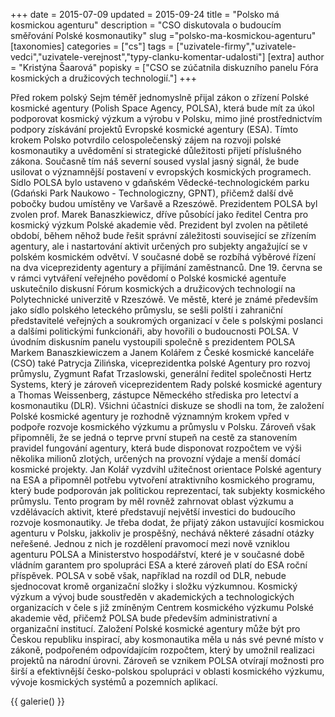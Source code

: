 +++
date = 2015-07-09
updated = 2015-09-24
title = "Polsko má kosmickou agenturu"
description = "CSO diskutovala o budoucím směřování Polské kosmonautiky"
slug ="polsko-ma-kosmickou-agenturu"
[taxonomies]
categories = ["cs"]
tags = ["uzivatele-firmy","uzivatele-vedci","uzivatele-verejnost","typy-clanku-komentar-udalosti"]
[extra]
author = "Kristýna Šaarová"
popisky = ["CSO se zúčatnila diskuzního panelu Fóra kosmických a družicových technologií."]
+++

Před rokem polský Sejm téměř jednomyslně přijal zákon o zřízení Polské kosmické agentury (Polish Space Agency, POLSA), která bude mít za úkol podporovat kosmický výzkum a výrobu v Polsku, mimo jiné prostřednictvím podpory získávání projektů Evropské kosmické agentury (ESA). Tímto krokem Polsko potvrdilo celospolečenský zájem na rozvoji polské kosmonautiky a uvědomění si strategické důležitosti přijetí příslušného zákona. Současně tím náš severní soused vyslal jasný signál, že bude usilovat o významnější postavení v evropských kosmických programech. Sídlo POLSA bylo ustaveno v gdaňském Vědecké-technologickém parku (Gdański Park Naukowo - Technologiczny, GPNT), přičemž další dvě pobočky budou umístěny ve Varšavě a Rzeszówě. Prezidentem POLSA byl zvolen prof. Marek Banaszkiewicz, dříve působící jako ředitel Centra pro kosmický výzkum Polské akademie věd. Prezident byl zvolen na pětileté období, během něhož bude řešit správní záležitosti související se zřízením agentury, ale i nastartování aktivit určených pro subjekty angažující se v polském kosmickém odvětví. V současné době se rozbíhá výběrové řízení na dva viceprezidenty agentury a přijímání zaměstnanců. Dne 19. června se v rámci vytváření veřejného povědomí o Polské kosmické agentuře uskutečnilo diskusní Fórum kosmických a družicových technologií na Polytechnické univerzitě v Rzeszówě. Ve městě, které je známé především jako sídlo polského leteckého průmyslu, se sešli polští i zahraniční představitelé veřejných a soukromých organizací v čele s polskými poslanci a dalšími politickými funkcionáři, aby hovořili o budoucnosti POLSA. V úvodním diskusním panelu vystoupili společně s prezidentem POLSA Markem Banaszkiewiczem a Janem Kolářem z České kosmické kanceláře (CSO) také Patrycja Zilińska, viceprezidentka polské Agentury pro rozvoj průmyslu, Zygmunt Rafat Trzaslowski, generální ředitel společnosti Hertz Systems, který je zároveň viceprezidentem Rady polské kosmické agentury a Thomas Weissenberg, zástupce Německého střediska pro letectví a kosmonautiku (DLR). Všichni účastníci diskuze se shodli na tom, že založení Polské kosmické agentury je rozhodně významným krokem vpřed v podpoře rozvoje kosmického výzkumu a průmyslu v Polsku. Zároveň však připomněli, že se jedná o teprve první stupeň na cestě za stanovením pravidel fungování agentury, která bude disponovat rozpočtem ve výši několika milionů zlotých, určených na provozní výdaje a menší domácí kosmické projekty. Jan Kolář vyzdvihl užitečnost orientace Polské agentury na ESA a připomněl potřebu vytvoření atraktivního kosmického programu, který bude podporován jak politickou reprezentací, tak subjekty kosmického průmyslu. Tento program by měl rovněž zahrnovat oblast výzkumu a vzdělávacích aktivit, které představují největší investici do budoucího rozvoje kosmonautiky. Je třeba dodat, že přijatý zákon ustavující kosmickou agenturu v Polsku, jakkoliv je prospěšný, nechává některé zásadní otázky neřešené. Jednou z nich je rozdělení pravomocí mezi nově vzniklou agenturu POLSA a Ministerstvo hospodářství, které je v současné době vládním garantem pro spolupráci ESA a které zároveň platí do ESA roční příspěvek. POLSA v sobě však, například na rozdíl od DLR, nebude sjednocovat kromě organizační složky i složku výzkumnou. Kosmický výzkum a vývoj bude soustředěn v akademických a technologických organizacích v čele s již zmíněným Centrem kosmického výzkumu Polské akademie věd, přičemž POLSA bude především administrativní a organizační institucí. Založení Polské kosmické agentury může být pro Českou republiku inspirací, aby kosmonautika měla u nás své pevné místo v zákoně, podpořeném odpovídajícím rozpočtem, který by umožnil realizaci projektů na národní úrovni. Zároveň se vznikem POLSA otvírají možnosti pro širší a efektivnější česko-polskou spolupráci v oblasti kosmického výzkumu, vývoje kosmických systémů a pozemních aplikací.

{{ galerie() }}
